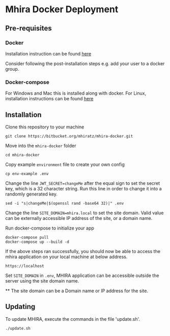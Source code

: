 # Mhira Docker Deployment

## Pre-requisites

### Docker

Installation instruction can be found [here](https://docs.docker.com/get-docker/)

Consider following the post-installation steps e.g. add your user to a docker group.

### Docker-compose

For Windows and Mac this is installed along with docker. For Linux, installation instructions can be found [here](https://docs.docker.com/compose/install/)

## Installation

Clone this repository to your machine

    git clone https://bitbucket.org/mhiratz/mhira-docker.git

Move into the `mhira-docker` folder

    cd mhira-docker

Copy example `environment` file to create your own config

    cp env-example .env

Change the line `JWT_SECRET=changeMe` after the equal sign to set the secret key, which is a 32 character string. Run this line in order to change it into a randomly generated key.

    sed -i "s|changeMe|$(openssl rand -base64 32)|" .env

Change the line `SITE_DOMAIN=mhira.local` to set the site domain. Valid value can be externally accessible IP address of the site, or a domain name.

Run docker-compose to initialize your app

    docker-compose pull
    docker-compose up --build -d

If the above steps ran successfully, you should now be able to access the mhira application on your local machine at below address.

    https://localhost


Set `SITE_DOMAIN` in `.env`, MHIRA application can be accessible outside the server using the site domain name.

** The site domain can be a Domain name or IP address for the site.


## Updating

To update MHIRA, execute the commands in the file 'update.sh'. 

    ./update.sh
